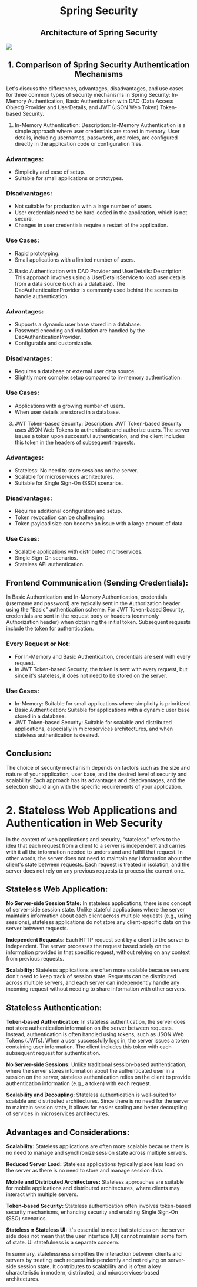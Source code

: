 
#  <div align="center"> Spring Security </div>
## <div align="center"> Architecture of Spring Security </div>

<img src="https://github.com/folksdev/spring-security/blob/master/spring-security.png?raw=true">

## <div align="center"> 1. Comparison of Spring Security Authentication Mechanisms</div>

Let's discuss the differences, advantages, disadvantages, and use cases for three common types of security mechanisms in Spring Security: In-Memory Authentication, Basic Authentication with DAO (Data Access Object) Provider and UserDetails, and JWT (JSON Web Token) Token-based Security.

1. In-Memory Authentication:
   Description:
   In-Memory Authentication is a simple approach where user credentials are stored in memory. User details, including usernames, passwords, and roles, are configured directly in the application code or configuration files.

### Advantages:
- Simplicity and ease of setup.
- Suitable for small applications or prototypes.

### Disadvantages:
- Not suitable for production with a large number of users.
- User credentials need to be hard-coded in the application, which is not secure.
- Changes in user credentials require a restart of the application.

### Use Cases:
- Rapid prototyping.
- Small applications with a limited number of users.

2. Basic Authentication with DAO Provider and UserDetails:
   Description:
   This approach involves using a UserDetailsService to load user details from a data source (such as a database). The DaoAuthenticationProvider is commonly used behind the scenes to handle authentication.

### Advantages:
- Supports a dynamic user base stored in a database.
- Password encoding and validation are handled by the DaoAuthenticationProvider.
- Configurable and customizable.

### Disadvantages:
- Requires a database or external user data source.
- Slightly more complex setup compared to in-memory authentication.

### Use Cases:
- Applications with a growing number of users.
- When user details are stored in a database.

3. JWT Token-based Security:
   Description:
   JWT Token-based Security uses JSON Web Tokens to authenticate and authorize users. The server issues a token upon successful authentication, and the client includes this token in the headers of subsequent requests.

### Advantages:
- Stateless: No need to store sessions on the server.
- Scalable for microservices architectures.
- Suitable for Single Sign-On (SSO) scenarios.

### Disadvantages:
- Requires additional configuration and setup.
- Token revocation can be challenging.
- Token payload size can become an issue with a large amount of data.

### Use Cases:
- Scalable applications with distributed microservices.
- Single Sign-On scenarios.
- Stateless API authentication.

## Frontend Communication (Sending Credentials):

In Basic Authentication and In-Memory Authentication, credentials (username and password) are typically sent in the Authorization header using the "Basic" authentication scheme.
For JWT Token-based Security, credentials are sent in the request body or headers (commonly Authorization header) when obtaining the initial token. Subsequent requests include the token for authentication.

### Every Request or Not:
- For In-Memory and Basic Authentication, credentials are sent with every request.
- In JWT Token-based Security, the token is sent with every request, but since it's stateless, it does not need to be stored on the server.

### Use Cases:
- In-Memory: Suitable for small applications where simplicity is prioritized.
- Basic Authentication: Suitable for applications with a dynamic user base stored in a database.
- JWT Token-based Security: Suitable for scalable and distributed applications, especially in microservices architectures, and when stateless authentication is desired.

## Conclusion:
The choice of security mechanism depends on factors such as the size and nature of your application, user base, and the desired level of security and scalability. Each approach has its advantages and disadvantages, and the selection should align with the specific requirements of your application.

# 2. Stateless Web Applications and Authentication in Web Security

In the context of web applications and security, "stateless" refers to the idea that each request from a client to a server is independent and carries with it all the information needed to understand and fulfill that request. In other words, the server does not need to maintain any information about the client's state between requests. Each request is treated in isolation, and the server does not rely on any previous requests to process the current one.

## Stateless Web Application:

**No Server-side Session State:**
In stateless applications, there is no concept of server-side session state. Unlike stateful applications where the server maintains information about each client across multiple requests (e.g., using sessions), stateless applications do not store any client-specific data on the server between requests.

**Independent Requests:**
Each HTTP request sent by a client to the server is independent. The server processes the request based solely on the information provided in that specific request, without relying on any context from previous requests.

**Scalability:**
Stateless applications are often more scalable because servers don't need to keep track of session state. Requests can be distributed across multiple servers, and each server can independently handle any incoming request without needing to share information with other servers.

## Stateless Authentication:

**Token-based Authentication:**
In stateless authentication, the server does not store authentication information on the server between requests. Instead, authentication is often handled using tokens, such as JSON Web Tokens (JWTs). When a user successfully logs in, the server issues a token containing user information. The client includes this token with each subsequent request for authentication.

**No Server-side Sessions:**
Unlike traditional session-based authentication, where the server stores information about the authenticated user in a session on the server, stateless authentication relies on the client to provide authentication information (e.g., a token) with each request.

**Scalability and Decoupling:**
Stateless authentication is well-suited for scalable and distributed architectures. Since there is no need for the server to maintain session state, it allows for easier scaling and better decoupling of services in microservices architectures.

## Advantages and Considerations:

**Scalability:**
Stateless applications are often more scalable because there is no need to manage and synchronize session state across multiple servers.

**Reduced Server Load:**
Stateless applications typically place less load on the server as there is no need to store and manage session data.

**Mobile and Distributed Architectures:**
Stateless approaches are suitable for mobile applications and distributed architectures, where clients may interact with multiple servers.

**Token-based Security:**
Stateless authentication often involves token-based security mechanisms, enhancing security and enabling Single Sign-On (SSO) scenarios.

**Stateless ≠ Stateless UI:**
It's essential to note that stateless on the server side does not mean that the user interface (UI) cannot maintain some form of state. UI statefulness is a separate concern.

In summary, statelessness simplifies the interaction between clients and servers by treating each request independently and not relying on server-side session state. It contributes to scalability and is often a key characteristic in modern, distributed, and microservices-based architectures.
